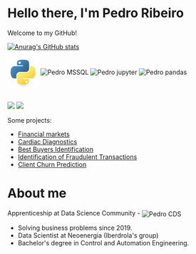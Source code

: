 # Hello there, I'm Pedro Ribeiro
 Welcome to my GitHub!

[![Anurag's GitHub stats](https://github-readme-stats.vercel.app/api?username=PedroPauloMR&theme=radical)](https://github.com/PedroPauloMR/github-readme-stats)  

<img align="center" alt="Pedro Python" height="70" width="70" src="https://raw.githubusercontent.com/devicons/devicon/master/icons/python/python-original.svg"> 
<img align="center" alt="Pedro MSSQL" height="70" width="70" src="https://cdn.jsdelivr.net/gh/devicons/devicon/icons/microsoftsqlserver/microsoftsqlserver-plain-wordmark.svg">
<img align="center" alt="Pedro jupyter" height="70" width="70" src="https://cdn.jsdelivr.net/gh/devicons/devicon/icons/jupyter/jupyter-original-wordmark.svg">
<img align="center" alt="Pedro pandas" height="70" width="70" src="https://cdn.jsdelivr.net/gh/devicons/devicon/icons/pandas/pandas-original-wordmark.svg">
          


<div style="display: inline_block"><br>
  
 <a href="https://www.linkedin.com/in/opedropaulo/" target="_blank"><img src="https://img.shields.io/badge/-LinkedIn-%230077B5?style=for-the-badge&logo=linkedin&logoColor=white" target="_blank"></a> 
 <a href="https://www.instagram.com/peedro.paulo/" target="_blank"><img src="https://img.shields.io/badge/-Instagram-%23E4405F?style=for-the-badge&logo=instagram&logoColor=white" target="_blank"></a>
</div>
  

Some projects:
 - [Financial markets](https://github.com/PedroPauloMR/mercado_financeiro)
 - [Cardiac Diagnostics](https://github.com/PedroPauloMR/cardio_catch_disease)
 - [Best Buyers Identification](https://github.com/PedroPauloMR/pa005_insiderclustering)
 - [Identification of Fraudulent Transactions](https://github.com/PedroPauloMR/block_fraud_company)
 - [Client Churn Prediction](https://github.com/PedroPauloMR/client_churn_prediction)

# About me
Apprenticeship at Data Science Community - <img align="center" alt="Pedro CDS" height="70" width="300" src="https://comunidadeds.com/wp-content/uploads/2023/01/cropped-Logotipo-H-CDS-Laranja-e-Branco-scaled-1.jpg">

* Solving business problems since 2019.
* Data Scientist at Neoenergia (Iberdrola's group)
* Bachelor's degree in Control and Automation Engineering.
